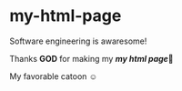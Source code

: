 # my-html-page
Software engineering is awaresome!


Thanks  **GOD**  for making my **_my html page_**:pray:

My favorable catoon :relaxed:


